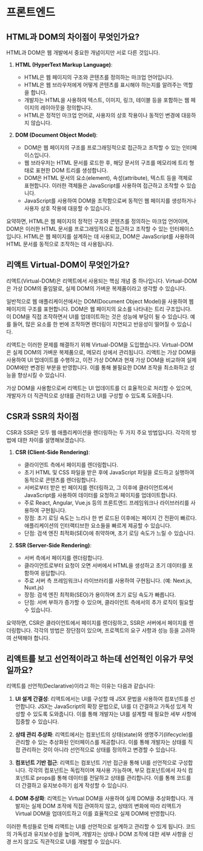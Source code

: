 # 프론트엔드

## HTML과 DOM의 차이점이 무엇인가요?

HTML과 DOM은 웹 개발에서 중요한 개념이지만 서로 다른 것입니다.

1. **HTML (HyperText Markup Language)**:

   - HTML은 웹 페이지의 구조와 콘텐츠를 정의하는 마크업 언어입니다.
   - HTML은 웹 브라우저에게 어떻게 콘텐츠를 표시해야 하는지를 알려주는 역할을 합니다.
   - 개발자는 HTML을 사용하여 텍스트, 이미지, 링크, 테이블 등을 포함하는 웹 페이지의 레이아웃을 정의합니다.
   - HTML은 정적인 마크업 언어로, 사용자의 상호 작용이나 동적인 변경에 대응하지 않습니다.

2. **DOM (Document Object Model)**:

   - DOM은 웹 페이지의 구조를 프로그래밍적으로 접근하고 조작할 수 있는 인터페이스입니다.
   - 웹 브라우저는 HTML 문서를 로드한 후, 해당 문서의 구조를 메모리에 트리 형태로 표현한 DOM 트리를 생성합니다.
   - DOM은 HTML 문서의 요소(element), 속성(attribute), 텍스트 등을 객체로 표현합니다. 이러한 객체들은 JavaScript를 사용하여 접근하고 조작할 수 있습니다.
   - JavaScript를 사용하여 DOM을 조작함으로써 동적인 웹 페이지를 생성하거나 사용자 상호 작용에 대응할 수 있습니다.

요약하면, HTML은 웹 페이지의 정적인 구조와 콘텐츠를 정의하는 마크업 언어이며, DOM은 이러한 HTML 문서를 프로그래밍적으로 접근하고 조작할 수 있는 인터페이스입니다. HTML은 웹 페이지를 설계하는 데 사용되고, DOM은 JavaScript를 사용하여 HTML 문서를 동적으로 조작하는 데 사용됩니다.

## 리액트 Virtual-DOM이 무엇인가요?

리액트(Virtual-DOM)은 리액트에서 사용되는 핵심 개념 중 하나입니다. Virtual-DOM은 가상 DOM의 줄임말로, 실제 DOM의 가벼운 복제품이라고 생각할 수 있습니다.

일반적으로 웹 애플리케이션에서는 DOM(Document Object Model)을 사용하여 웹 페이지의 구조를 표현합니다. DOM은 웹 페이지의 요소를 나타내는 트리 구조입니다. 이 DOM을 직접 조작하면서 UI를 업데이트하는 것은 성능에 부담이 될 수 있습니다. 예를 들어, 많은 요소를 한 번에 조작하면 렌더링이 지연되고 반응성이 떨어질 수 있습니다.

리액트는 이러한 문제를 해결하기 위해 Virtual-DOM을 도입했습니다. Virtual-DOM은 실제 DOM의 가벼운 복제품으로, 메모리 상에서 관리됩니다. 리액트는 가상 DOM을 사용하여 UI 업데이트를 수행하고, 이전 가상 DOM과 현재 가상 DOM을 비교하여 실제 DOM에만 변경된 부분을 반영합니다. 이를 통해 불필요한 DOM 조작을 최소화하고 성능을 향상시킬 수 있습니다.

가상 DOM을 사용함으로써 리액트는 UI 업데이트를 더 효율적으로 처리할 수 있으며, 개발자가 더 직관적으로 상태를 관리하고 UI를 구성할 수 있도록 도와줍니다.

## CSR과 SSR의 차이점

CSR과 SSR은 모두 웹 애플리케이션을 렌더링하는 두 가지 주요 방법입니다. 각각의 방법에 대한 차이를 설명해보겠습니다.

1. **CSR (Client-Side Rendering)**:

   - 클라이언트 측에서 페이지를 렌더링합니다.
   - 초기 HTML 및 CSS 파일을 받은 후에 JavaScript 파일을 로드하고 실행하여 동적으로 콘텐츠를 렌더링합니다.
   - 서버로부터 받은 빈 페이지를 렌더링하고, 그 이후에 클라이언트에서 JavaScript를 사용하여 데이터를 요청하고 페이지를 업데이트합니다.
   - 주로 React, Angular, Vue.js 등의 프론트엔드 프레임워크나 라이브러리를 사용하여 구현됩니다.
   - 장점: 초기 로딩 속도는 느리나 한 번 로드된 이후에는 페이지 간 전환이 빠르다. 애플리케이션의 인터랙티브한 요소들을 빠르게 제공할 수 있습니다.
   - 단점: 검색 엔진 최적화(SEO)에 취약하며, 초기 로딩 속도가 느릴 수 있습니다.

2. **SSR (Server-Side Rendering)**:

   - 서버 측에서 페이지를 렌더링합니다.
   - 클라이언트로부터 요청이 오면 서버에서 HTML을 생성하고 초기 데이터를 포함하여 응답합니다.
   - 주로 서버 측 프레임워크나 라이브러리를 사용하여 구현됩니다. (예: Next.js, Nuxt.js)
   - 장점: 검색 엔진 최적화(SEO)가 용이하며 초기 로딩 속도가 빠릅니다.
   - 단점: 서버 부하가 증가할 수 있으며, 클라이언트 측에서의 추가 로직이 필요할 수 있습니다.

요약하면, CSR은 클라이언트에서 페이지를 렌더링하고, SSR은 서버에서 페이지를 렌더링합니다. 각각의 방법은 장단점이 있으며, 프로젝트의 요구 사항과 성능 등을 고려하여 선택해야 합니다.

## 리액트를 보고 선언적이라고 하는데 선언적인 이유가 무엇일까요?

리액트를 선언적(Declarative)이라고 하는 이유는 다음과 같습니다:

1. **UI 설계 간결성**: 리액트에서는 UI를 구성할 때 JSX 문법을 사용하여 컴포넌트를 선언합니다. JSX는 JavaScript의 확장 문법으로, UI를 더 간결하고 가독성 있게 작성할 수 있도록 도와줍니다. 이를 통해 개발자는 UI를 설계할 때 필요한 세부 사항에 집중할 수 있습니다.

2. **상태 관리 추상화**: 리액트에서는 컴포넌트의 상태(state)와 생명주기(lifecycle)를 관리할 수 있는 추상화된 인터페이스를 제공합니다. 이를 통해 개발자는 상태를 직접 관리하는 것이 아니라 선언적으로 상태를 정의하고 변경할 수 있습니다.

3. **컴포넌트 기반 접근**: 리액트는 컴포넌트 기반 접근을 통해 UI를 선언적으로 구성합니다. 각각의 컴포넌트는 독립적이며 재사용 가능하며, 부모 컴포넌트에서 자식 컴포넌트로 props를 통해 데이터를 전달하고 상태를 관리합니다. 이를 통해 코드를 더 간결하고 유지보수하기 쉽게 작성할 수 있습니다.

4. **DOM 추상화**: 리액트는 Virtual DOM을 사용하여 실제 DOM을 추상화합니다. 개발자는 실제 DOM 조작에 직접 관여하지 않고, 상태의 변화에 따라 리액트가 Virtual DOM을 업데이트하고 이를 효율적으로 실제 DOM에 반영합니다.

이러한 특성들로 인해 리액트는 UI를 선언적으로 설계하고 관리할 수 있게 됩니다. 코드의 가독성과 유지보수성을 높이며, 개발자는 상태나 DOM 조작에 대한 세부 사항을 신경 쓰지 않고도 직관적으로 UI를 개발할 수 있습니다.
